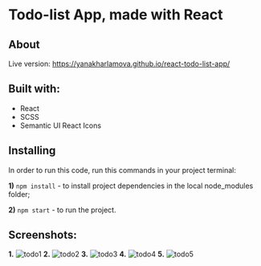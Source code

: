 
# Todo-list App, made with React
## About 

Live version: https://yanakharlamova.github.io/react-todo-list-app/

## Built with:
* React
* SCSS
* Semantic UI React Icons

## Installing
In order to run this code, run this commands in your project terminal:

**1)** `npm install` - to install project dependencies in the local node_modules folder;

**2)** `npm start` - to run the project.
## Screenshots:
**1.**
![todo1](https://user-images.githubusercontent.com/58036292/174500626-24227db3-5411-4b88-85fd-640df20def69.png)
**2.**
![todo2](https://user-images.githubusercontent.com/58036292/174500705-5acc02b5-2471-4fd3-a71a-55113131f93f.png)
**3.**
![todo3](https://user-images.githubusercontent.com/58036292/174500462-6552beb3-8294-46b2-9e4b-b3c45fdda62c.png)
**4.**
![todo4](https://user-images.githubusercontent.com/58036292/174500463-2bebed56-d63a-4852-ac2f-2727e03a1dee.png)
**5.**
![todo5](https://user-images.githubusercontent.com/58036292/174500830-e28038db-823c-44d8-b3a6-f3bc037bb805.png)

